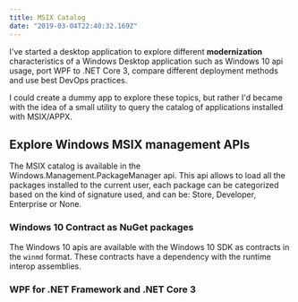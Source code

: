```yaml
---
title: MSIX Catalog
date: "2019-03-04T22:40:32.169Z"
---
```


I've started a desktop application to explore different **modernization** characteristics
of a Windows Desktop application such as Windows 10 api usage, port WPF to .NET Core 3, compare
different deployment methods and use best DevOps practices.

I could create a dummy app to explore these topics, but rather I'd became with the idea
of a small utility to query the catalog of applications installed with MSIX/APPX.



## Explore Windows MSIX management APIs

The MSIX catalog is available in the Windows.Management.PackageManager api. This api allows to load
all the packages installed to the current user, each package can be categorized based on the
kind of signature used, and can be: Store, Developer, Enterprise or None.

### Windows 10 Contract as NuGet packages

The Windows 10 apis are available with the Windows 10 SDK as contracts in the `winmd` format.
These contracts have a dependency with the runtime interop assemblies. 


### WPF for .NET Framework and .NET Core 3 
